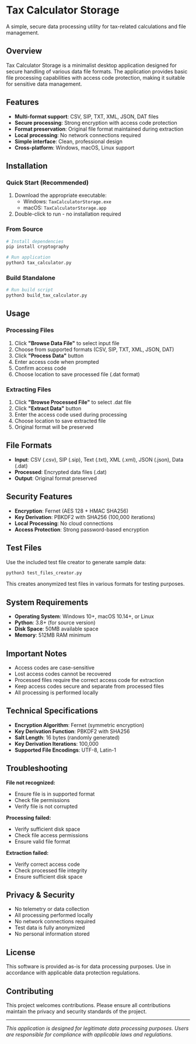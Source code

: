 # Tax Calculator Storage

A simple, secure data processing utility for tax-related calculations and file management.

## Overview

Tax Calculator Storage is a minimalist desktop application designed for secure handling of various data file formats. The application provides basic file processing capabilities with access code protection, making it suitable for sensitive data management.

## Features

- **Multi-format support**: CSV, SIP, TXT, XML, JSON, DAT files
- **Secure processing**: Strong encryption with access code protection
- **Format preservation**: Original file format maintained during extraction
- **Local processing**: No network connections required
- **Simple interface**: Clean, professional design
- **Cross-platform**: Windows, macOS, Linux support

## Installation

### Quick Start (Recommended)

1. Download the appropriate executable:
   - Windows: `TaxCalculatorStorage.exe`
   - macOS: `TaxCalculatorStorage.app`
2. Double-click to run - no installation required

### From Source

```bash
# Install dependencies
pip install cryptography

# Run application
python3 tax_calculator.py
```

### Build Standalone

```bash
# Run build script
python3 build_tax_calculator.py
```

## Usage

### Processing Files

1. Click **"Browse Data File"** to select input file
2. Choose from supported formats (CSV, SIP, TXT, XML, JSON, DAT)
3. Click **"Process Data"** button
4. Enter access code when prompted
5. Confirm access code
6. Choose location to save processed file (.dat format)

### Extracting Files

1. Click **"Browse Processed File"** to select .dat file
2. Click **"Extract Data"** button
3. Enter the access code used during processing
4. Choose location to save extracted file
5. Original format will be preserved

## File Formats

- **Input**: CSV (.csv), SIP (.sip), Text (.txt), XML (.xml), JSON (.json), Data (.dat)
- **Processed**: Encrypted data files (.dat)
- **Output**: Original format preserved

## Security Features

- **Encryption**: Fernet (AES 128 + HMAC SHA256)
- **Key Derivation**: PBKDF2 with SHA256 (100,000 iterations)
- **Local Processing**: No cloud connections
- **Access Protection**: Strong password-based encryption

## Test Files

Use the included test file creator to generate sample data:

```bash
python3 test_files_creator.py
```

This creates anonymized test files in various formats for testing purposes.

## System Requirements

- **Operating System**: Windows 10+, macOS 10.14+, or Linux
- **Python**: 3.8+ (for source version)
- **Disk Space**: 50MB available space
- **Memory**: 512MB RAM minimum

## Important Notes

- Access codes are case-sensitive
- Lost access codes cannot be recovered
- Processed files require the correct access code for extraction
- Keep access codes secure and separate from processed files
- All processing is performed locally

## Technical Specifications

- **Encryption Algorithm**: Fernet (symmetric encryption)
- **Key Derivation Function**: PBKDF2 with SHA256
- **Salt Length**: 16 bytes (randomly generated)
- **Key Derivation Iterations**: 100,000
- **Supported File Encodings**: UTF-8, Latin-1

## Troubleshooting

**File not recognized:**
- Ensure file is in supported format
- Check file permissions
- Verify file is not corrupted

**Processing failed:**
- Verify sufficient disk space
- Check file access permissions
- Ensure valid file format

**Extraction failed:**
- Verify correct access code
- Check processed file integrity
- Ensure sufficient disk space

## Privacy & Security

- No telemetry or data collection
- All processing performed locally
- No network connections required
- Test data is fully anonymized
- No personal information stored

## License

This software is provided as-is for data processing purposes. Use in accordance with applicable data protection regulations.

## Contributing

This project welcomes contributions. Please ensure all contributions maintain the privacy and security standards of the project.

---

*This application is designed for legitimate data processing purposes. Users are responsible for compliance with applicable laws and regulations.* 